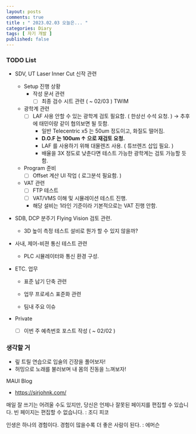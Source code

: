 ```yaml
---
layout: posts
comments: true
title : " 2023.02.03 오늘은... "
categories: Diary
tags: [ 자기 개발 ]
published: false
---
```


### TODO List

- SDV, UT Laser Inner Cut 신작 관련

  - Setup 진행 상황
    - 작성 문서 관련
      - [ ] 최종 검수 시트 관련 ( ~ 02/03 )  TWIM

  - 광학계 관련
    - [ ] LAF 사용 안할 수 있는 광학계 검토 필요함. ( 한상선 수석 요청. ) → 추후에 태민이랑 같이 협의보면 될 듯함.
      - 일반 Telecentric x5 는 50um 정도이고, 화질도 떨어짐.
      - **D.O.F 는 100um ↑ 으로 재검토 요청.**
      - LAF 를 사용하기 위해 대물렌즈 사용. ( 튜브렌즈 삽입 필요. )
      - 배율을 3X 정도로 낮춘다면 테스트 가능한 광학계는 검토 가능할 듯 함.

  - Program 준비
    - [ ] Offset 계산 UI 작업 ( 로그분석 필요함. )

  - VAT 관련
    - [ ] FTP 테스트
    - [ ] VAT/VMS 이해 및 시뮬레이션 테스트 진행.
    - 해당 설비는 1라인 기준이라 기본적으로는 VAT 진행 안함.

- SDB, DCP 분주기 Flying Vision 검토 관련.
  - 3D 높이 측정 테스트 설비로 뭔가 할 수 있지 않을까?

- 사내, 제어-비젼 통신 테스트 관련
  - PLC 시뮬레이터와 통신 환경 구성.

- ETC. 업무
  - 표준 납기 단축 관련

  - 업무 프로세스 표준화 관련

  - 팀내 주요 이슈

- Private
  - [ ] 이번 주 예측번호 포스트 작성 ( ~ 02/02 )

### 생각할 거

- 맆 트릴 연습으로 입술의 긴장을 풀어보자!
- 허밍으로 노래를 불러보며 내 몸의 진동을 느껴보자!

MAUI Blog

- <https://sirjohnk.com/>

매일 잘 쓰기는 어려울 수도 있지만, 당신은 언제나 잘못된 페이지를 편집할 수 있습니다. 빈 페이지는 편집할 수 없습니다.
 : 조디 피코

인생은 하나의 경험이다. 경험이 많을수록 더 좋은 사람이 된다.
 : 에머슨

